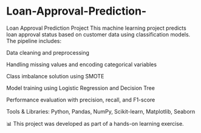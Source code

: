 # Loan-Approval-Prediction-
Loan Approval Prediction Project
This machine learning project predicts loan approval status based on customer data using classification models. The pipeline includes:

Data cleaning and preprocessing

Handling missing values and encoding categorical variables

Class imbalance solution using SMOTE

Model training using Logistic Regression and Decision Tree

Performance evaluation with precision, recall, and F1-score

Tools & Libraries: Python, Pandas, NumPy, Scikit-learn, Matplotlib, Seaborn

📊 This project was developed as part of a hands-on learning exercise.
